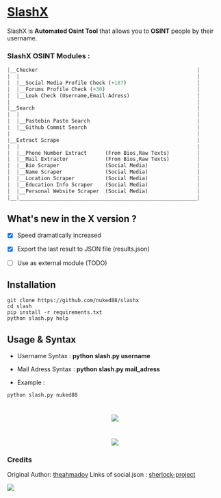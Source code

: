 # [SlashX](https://github.com/nuked88/slashx)



SlashX is **Automated Osint Tool** that allows you to **OSINT** people by their username.

### SlashX OSINT Modules :
```python
|__Checker                                                    |
|  |                                                          |
|  |__Social Media Profile Check (+187)                       |
|  |__Forums Profile Check (+30)                              |
|  |__Leak Check (Username,Email-Adress)                      |
|                                                             |
|__Search                                                     |
|  |                                                          |
|  |__Pastebin Paste Search                                   |
|  |__Github Commit Search                                    |
|                                                             |
|__Extract Scrape                                             |
|  |                                                          |
|  |__Phone Number Extract      (From Bios,Raw Texts)         |
|  |__Mail Extractor            (From Bios,Raw Texts)         |
|  |__Bio Scraper               (Social Media)                |
|  |__Name Scraper              (Social Media)                |
|  |__Location Scraper          (Social Media)                |
|  |__Education Info Scraper    (Social Media)                |
|  |__Personal Website Scraper  (Social Media)                |
|__|__________________________________________________________|
```

## What's new in the X version ?
- [x] Speed dramatically increased
- [x] Export the last result to JSON file (results.json)
- [ ] Use as external module (TODO)


## Installation

```
git clone https://github.com/nuked88/slashx
cd slash
pip install -r requirements.txt
python slash.py help
```

## Usage & Syntax

* Username Syntax : **python slash.py username**
* Mail Adress Syntax : **python slash.py mail_adress**

* Example : 
```
python slash.py nuked88
```
<h1 align="center">
  <img src="https://raw.githubusercontent.com/nuked88/slashx/main/images/1.png">
</h1>
<h1 align="center">
  <img src="https://raw.githubusercontent.com/nuked88/slashx/main/images/2.png">
</h1>

### Credits
Original Author: [theahmadov](https://github.com/theahmadov/slash)
Links of social.json : [sherlock-project](https://github.com/sherlock-project/sherlock/)


![](https://visitor-badge.glitch.me/badge?page_id=nuked88.slashx)
